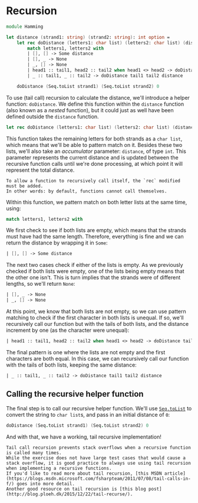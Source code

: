 # Recursion

```fsharp
module Hamming

let distance (strand1: string) (strand2: string): int option =
    let rec doDistance (letters1: char list) (letters2: char list) (distance: int): int option =
        match letters1, letters2 with
        | [], [] -> Some distance
        | [], _ -> None
        | _, [] -> None
        | head1 :: tail1, head2 :: tail2 when head1 <> head2 -> doDistance tail1 tail2 (distance + 1)
        | _ :: tail1, _ :: tail2 -> doDistance tail1 tail2 distance

    doDistance (Seq.toList strand1) (Seq.toList strand2) 0
```

To use (tail call) recursion to calculate the distance, we'll introduce a helper function: `doDistance`.
We define this function within the `distance` function (also known as a _nested_ function), but it could just as well have been defined outside the `distance` function.

```fsharp
let rec doDistance (letters1: char list) (letters2: char list) (distance: int): int option
```

This function takes the remaining letters for both strands as a `char list`, which means that we'll be able to pattern match on it.
Besides these two lists, we'll also take an _accumulator_ parameter: `distance`, of type `int`.
This parameter represents the current distance and is updated between the recursive function calls until we're done processing, at which point it will represent the total distance.

```exercism/note
To allow a function to recursively call itself, the `rec` modified must be added.
In other words: by default, functions cannot call themselves.
```

Within this function, we pattern match on both letter lists at the same time, using:

```fsharp
match letters1, letters2 with
```

We first check to see if both lists are empty, which means that the strands must have had the same length.
Therefore, everything is fine and we can return the distance by wrapping it in `Some`:

```fsharp
| [], [] -> Some distance
```

The next two cases check if either of the lists is empty.
As we previously checked if both lists were empty, one of the lists being empty means that the other one isn't.
This is turn implies that the strands were of different lengths, so we'll return `None`:

```fsharp
| [], _ -> None
| _, [] -> None
```

At this point, we know that both lists are not empty, so we can use pattern matching to check if the first character in both lists is unequal.
If so, we'll recursively call our function but with the tails of both lists, and the distance increment by one (as the character were unequal):

```fsharp
| head1 :: tail1, head2 :: tail2 when head1 <> head2 -> doDistance tail1 tail2 (distance + 1)
```

The final pattern is one where the lists are not empty and the first characters are both equal.
In this case, we can recursively call our function with the tails of both lists, keeping the same distance:

```fsharp
| _ :: tail1, _ :: tail2 -> doDistance tail1 tail2 distance
```

## Calling the recursive helper function

The final step is to call our recursive helper function.
We'll use [`Seq.toList`][seq.tolist] to convert the string to `char list`s, and pass in an initial distance of `0`:

```fsharp
doDistance (Seq.toList strand1) (Seq.toList strand2) 0
```

And with that, we have a working, tail recursive implementation!

```exercism/note
Tail call recursion prevents stack overflows when a recursive function is called many times.
While the exercise does not have large test cases that would cause a stack overflow, it is good practice to always use using tail recursion when implementing a recursive functions.
If you'd like to read more about tail recursion, [this MSDN article](https://blogs.msdn.microsoft.com/fsharpteam/2011/07/08/tail-calls-in-f/) goes into more detail.
Another good resource on tail recursion is [this blog post](http://blog.ploeh.dk/2015/12/22/tail-recurse/).
```

[seq.tolist]: https://fsharp.github.io/fsharp-core-docs/reference/fsharp-collections-seqmodule.html#toList
